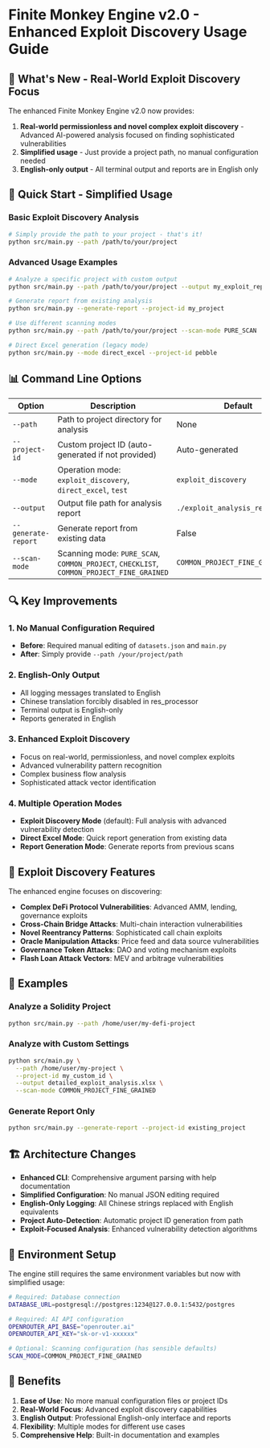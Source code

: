 # Finite Monkey Engine v2.0 - Enhanced Exploit Discovery Usage Guide

## 🎯 What's New - Real-World Exploit Discovery Focus

The enhanced Finite Monkey Engine v2.0 now provides:

1. **Real-world permissionless and novel complex exploit discovery** - Advanced AI-powered analysis focused on finding sophisticated vulnerabilities
2. **Simplified usage** - Just provide a project path, no manual configuration needed
3. **English-only output** - All terminal output and reports are in English only

## 🚀 Quick Start - Simplified Usage

### Basic Exploit Discovery Analysis
```bash
# Simply provide the path to your project - that's it!
python src/main.py --path /path/to/your/project
```

### Advanced Usage Examples

```bash
# Analyze a specific project with custom output
python src/main.py --path /path/to/your/project --output my_exploit_report.xlsx

# Generate report from existing analysis
python src/main.py --generate-report --project-id my_project

# Use different scanning modes
python src/main.py --path /path/to/your/project --scan-mode PURE_SCAN

# Direct Excel generation (legacy mode)
python src/main.py --mode direct_excel --project-id pebble
```

## 📊 Command Line Options

| Option | Description | Default |
|--------|-------------|---------|
| `--path` | Path to project directory for analysis | None |
| `--project-id` | Custom project ID (auto-generated if not provided) | Auto-generated |
| `--mode` | Operation mode: `exploit_discovery`, `direct_excel`, `test` | `exploit_discovery` |
| `--output` | Output file path for analysis report | `./exploit_analysis_report.xlsx` |
| `--generate-report` | Generate report from existing data | False |
| `--scan-mode` | Scanning mode: `PURE_SCAN`, `COMMON_PROJECT`, `CHECKLIST`, `COMMON_PROJECT_FINE_GRAINED` | `COMMON_PROJECT_FINE_GRAINED` |

## 🔍 Key Improvements

### 1. No Manual Configuration Required
- **Before**: Required manual editing of `datasets.json` and `main.py`
- **After**: Simply provide `--path /your/project/path`

### 2. English-Only Output
- All logging messages translated to English
- Chinese translation forcibly disabled in res_processor
- Terminal output is English-only
- Reports generated in English

### 3. Enhanced Exploit Discovery
- Focus on real-world, permissionless, and novel complex exploits
- Advanced vulnerability pattern recognition
- Complex business flow analysis
- Sophisticated attack vector identification

### 4. Multiple Operation Modes
- **Exploit Discovery Mode** (default): Full analysis with advanced vulnerability detection
- **Direct Excel Mode**: Quick report generation from existing data
- **Report Generation Mode**: Generate reports from previous scans

## 🎯 Exploit Discovery Features

The enhanced engine focuses on discovering:
- **Complex DeFi Protocol Vulnerabilities**: Advanced AMM, lending, governance exploits
- **Cross-Chain Bridge Attacks**: Multi-chain interaction vulnerabilities
- **Novel Reentrancy Patterns**: Sophisticated call chain exploits
- **Oracle Manipulation Attacks**: Price feed and data source vulnerabilities
- **Governance Token Attacks**: DAO and voting mechanism exploits
- **Flash Loan Attack Vectors**: MEV and arbitrage vulnerabilities

## 📝 Examples

### Analyze a Solidity Project
```bash
python src/main.py --path /home/user/my-defi-project
```

### Analyze with Custom Settings
```bash
python src/main.py \
  --path /home/user/my-project \
  --project-id my_custom_id \
  --output detailed_exploit_analysis.xlsx \
  --scan-mode COMMON_PROJECT_FINE_GRAINED
```

### Generate Report Only
```bash
python src/main.py --generate-report --project-id existing_project
```

## 🏗️ Architecture Changes

- **Enhanced CLI**: Comprehensive argument parsing with help documentation
- **Simplified Configuration**: No manual JSON editing required
- **English-Only Logging**: All Chinese strings replaced with English equivalents
- **Project Auto-Detection**: Automatic project ID generation from path
- **Exploit-Focused Analysis**: Enhanced vulnerability detection algorithms

## 🔧 Environment Setup

The engine still requires the same environment variables but now with simplified usage:

```bash
# Required: Database connection
DATABASE_URL=postgresql://postgres:1234@127.0.0.1:5432/postgres

# Required: AI API configuration
OPENROUTER_API_BASE="openrouter.ai"
OPENROUTER_API_KEY="sk-or-v1-xxxxxx"

# Optional: Scanning configuration (has sensible defaults)
SCAN_MODE=COMMON_PROJECT_FINE_GRAINED
```

## 🎉 Benefits

1. **Ease of Use**: No more manual configuration files or project IDs
2. **Real-World Focus**: Advanced exploit discovery capabilities
3. **English Output**: Professional English-only interface and reports
4. **Flexibility**: Multiple modes for different use cases
5. **Comprehensive Help**: Built-in documentation and examples
